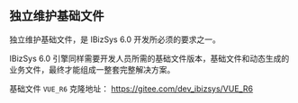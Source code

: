 ## 独立维护基础文件



独立维护基础文件，是 IBizSys 6.0 开发所必须的要求之一。

IBizSys 6.0 引擎同样需要开发人员所需的基础文件版本，基础文件和动态生成的业务文件，最终才能组成一整套完整解决方案。

基础文件 `VUE_R6` 克隆地址： https://gitee.com/dev_ibizsys/VUE_R6
